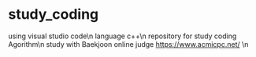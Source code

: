 # study_coding
using visual studio code\n
language c++\n
repository for study coding Agorithm\n
study with Baekjoon online judge https://www.acmicpc.net/ \n